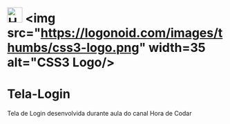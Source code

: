 # <img src="https://logonoid.com/images/thumbs/html5-logo.png" width=35  alt="HTML5 Logo" /> <img src="https://logonoid.com/images/thumbs/css3-logo.png"  width=35 alt="CSS3 Logo/>
# Tela-Login
Tela de Login desenvolvida durante aula do canal Hora de Codar
